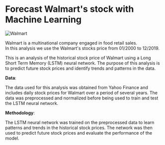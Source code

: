 # Forecast Walmart's stock with Machine Learning

![Walmart](https://user-images.githubusercontent.com/104760218/193003075-076c9479-c1ac-4dfd-8337-cac095e5f3bd.jpg)


Walmart is a multinational company engaged in food retail sales.    
In this analysis we use the Walmart's stocks price from 01/2000 to 12/2019.

This is an analysis of the historical stock price of Walmart using a Long Short Term Memory (LSTM) neural network. The purpose of this analysis is to predict future stock prices and identify trends and patterns in the data.

**Data**:

The data used for this analysis was obtained from Yahoo Finance and includes daily stock prices for Walmart over a period of several years. The data was preprocessed and normalized before being used to train and test the LSTM neural network.

**Methodology**:

The LSTM neural network was trained on the preprocessed data to learn patterns and trends in the historical stock prices. The network was then used to predict future stock prices and evaluate the performance of the model.

